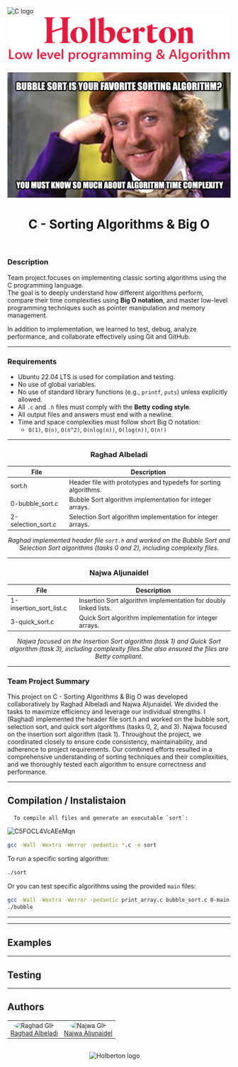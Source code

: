   <img src="https://cdn.jsdelivr.net/gh/devicons/devicon/icons/c/c-original.svg" alt="C logo" width="60" height="60"/>
  &nbsp;&nbsp;
 

<div align=center>  
    <img  
    style="text-align:center"  
    src="https://raw.githubusercontent.com/coding-max/hbtn_config/main/assets/head_low-level.png"  
    alt="Holberton School"/>  

![Willy Wonk](https://raw.githubusercontent.com/RaghadAlbeladi1/holbertonschool-sorting_algorithms/main/willy-wonk.png)  
<h1 align="center">C - Sorting Algorithms & Big O</h1>
<br> 
</div>


### Description
Team project.focuses on implementing classic sorting algorithms using the C programming language.  
The goal is to deeply understand how different algorithms perform, compare their time complexities using **Big O notation**, and master low-level programming techniques such as pointer manipulation and memory management.

In addition to implementation, we learned to test, debug, analyze performance, and collaborate effectively using Git and GitHub.

--- 

### Requirements
- Ubuntu 22.04 LTS is used for compilation and testing.
- No use of global variables.
- No use of standard library functions (e.g., `printf`, `puts`) unless explicitly allowed.
- All `.c` and `.h` files must comply with the **Betty coding style**.
- All output files and answers must end with a newline.
- Time and space complexities must follow short Big O notation:
  - `O(1)`, `O(n)`, `O(n^2)`, `O(nlog(n))`, `O(log(n))`, `O(n!)`

--- 
<div align="center">

### Raghad Albeladi

| File               | Description                                                                 |
|--------------------|-----------------------------------------------------------------------------|
| sort.h             | Header file with prototypes and typedefs for sorting algorithms.           |
| 0-bubble_sort.c    | Bubble Sort algorithm implementation for integer arrays.                   |
| 2-selection_sort.c | Selection Sort algorithm implementation for integer arrays.                |

*Raghad implemented header file `sort.h` and worked on the Bubble Sort and Selection Sort algorithms (tasks 0 and 2), including complexity files.*

---

### Najwa Aljunaidel

| File                     | Description                                                                      |
|--------------------------|----------------------------------------------------------------------------------|
| 1-insertion_sort_list.c  | Insertion Sort algorithm implementation for doubly linked lists.                |
| 3-quick_sort.c           | Quick Sort algorithm implementation for integer arrays.                         |

*Najwa focused on the Insertion Sort algorithm (task 1) and Quick Sort algorithm (task 3), including complexity files.She also ensured the files are Betty compliant.*

</div>

</div>


---

### Team Project Summary

This project on C - Sorting Algorithms & Big O was developed collaboratively by Raghad Albeladi and Najwa Aljunaidel. We divided the tasks to maximize efficiency and leverage our individual strengths. I (Raghad) implemented the header file sort.h and worked on the bubble sort, selection sort, and quick sort algorithms (tasks 0, 2, and 3). Najwa focused on the insertion sort algorithm (task 1). Throughout the project, we coordinated closely to ensure code consistency, maintainability, and adherence to project requirements. Our combined efforts resulted in a comprehensive understanding of sorting techniques and their complexities, and we thoroughly tested each algorithm to ensure correctness and performance.

---
## Compilation / Instalistaion
      To compile all files and generate an executable `sort`:
      
![C5FOCL4VcAEeMqn](https://github.com/user-attachments/assets/d8588522-f21c-41fe-b851-710b7d1a1a2f)

```bash
gcc -Wall -Wextra -Werror -pedantic *.c -o sort
```

To run a specific sorting algorithm:

```bash
./sort
```

Or you can test specific algorithms using the provided `main` files:

```bash
gcc -Wall -Wextra -Werror -pedantic print_array.c bubble_sort.c 0-main.c -o bubble
./bubble
```

---








--- 
## Examples












---
## Testing

---
## Authors


<table align="center">
  <tr>
    <td align="center">
      <img src="https://media1.giphy.com/media/v1.Y2lkPTc5MGI3NjExd25mdmozcjhzbzRhc3BnNGg3bDdpOTg3Z3Jla3gwdHZuaXM4bWhzdiZlcD12MV9pbnRlcm5hbF9naWZfYnlfaWQmY3Q9cw/otuYfiaJeYSM05ECs5/giphy.gif" width="100" height="100" style="border-radius: 50%;" alt="Raghad GIF" /><br />
      <a href="https://github.com/RaghadAlbeladi1">Raghad Albeladi</a>
    </td>
    <td align="center">
      <img src="https://media1.giphy.com/media/v1.Y2lkPTc5MGI3NjExd25mdmozcjhzbzRhc3BnNGg3bDdpOTg3Z3Jla3gwdHZuaXM4bWhzdiZlcD12MV9pbnRlcm5hbF9naWZfYnlfaWQmY3Q9cw/otuYfiaJeYSM05ECs5/giphy.gif" width="100" height="100" style="border-radius: 50%;" alt="Najwa GIF" /><br />
      <a href="https://github.com/NajwaAljunaidel">Najwa Aljunaidel</a>
    </td>
  </tr>
</table> 
<div align="center" style="margin-top: 30px;">
  <img src="https://github.com/user-attachments/assets/5f8d33ce-fed8-438a-935c-a9916afef26e" alt="Holberton logo" width="150" height="75" style="margin-right: 20px;" />
  <img src="https://upload.wikimedia.org/wikipedia/commons/thumb/e/e2/Tuwaiq_Academy_Logo.svg/2560px-Tuwaiq_Academy_Logo.svg.png />
</div>




